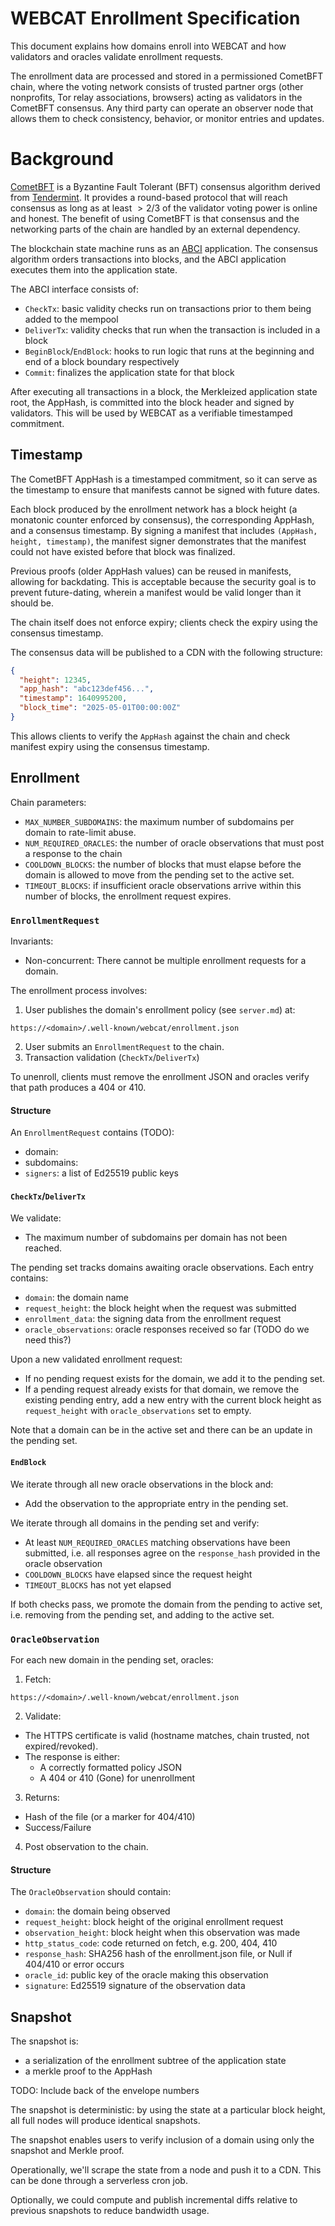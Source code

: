 # WEBCAT Enrollment Specification

This document explains how domains enroll into WEBCAT and how validators and oracles validate enrollment requests.

The enrollment data are processed and stored in a permissioned CometBFT chain, where the voting network consists of trusted partner orgs (other nonprofits, Tor relay associations, browsers) acting as validators in the CometBFT consensus. Any third party can operate an observer node that allows them to check consistency, behavior, or monitor entries and updates.

# Background

[CometBFT](https://docs.cometbft.com/v1.0/) is a Byzantine Fault Tolerant (BFT) consensus algorithm derived from [Tendermint](https://arxiv.org/abs/1807.04938). It provides a round-based protocol that will reach consensus as long as at least $\gt 2/3$ of the validator voting power is online and honest. The benefit of using CometBFT is that consensus and the networking parts of the chain are handled by an external dependency.

The blockchain state machine runs as an [ABCI](https://docs.cometbft.com/v1.0/) application. The consensus algorithm orders transactions into blocks, and the ABCI application executes them into the application state.

The ABCI interface consists of:
- `CheckTx`: basic validity checks run on transactions prior to them being added to the mempool
- `DeliverTx`: validity checks that run when the transaction is included in a block
- `BeginBlock`/`EndBlock`: hooks to run logic that runs at the beginning and end of a block boundary respectively
- `Commit`: finalizes the application state for that block

After executing all transactions in a block, the Merkleized application state root, the AppHash, is committed into the block header and signed by validators. This will be used by WEBCAT as a verifiable timestamped commitment.

## Timestamp

The CometBFT AppHash is a timestamped commitment, so it can serve as the timestamp to ensure that manifests cannot be signed with future dates.

Each block produced by the enrollment network has a block height (a monatonic counter enforced by consensus), the corresponding AppHash, and a consensus timestamp. By signing a manifest that includes `(AppHash, height, timestamp)`, the manifest signer demonstrates that the manifest could not have existed before that block was finalized.

Previous proofs (older AppHash values) can be reused in manifests, allowing for backdating. This is acceptable because the security goal is to prevent future-dating, wherein a manifest would be valid longer than it should be.

The chain itself does not enforce expiry; clients check the expiry using the consensus timestamp.

The consensus data will be published to a CDN with the following structure:

```json
{
  "height": 12345,
  "app_hash": "abc123def456...",
  "timestamp": 1640995200,
  "block_time": "2025-05-01T00:00:00Z"
}
```

This allows clients to verify the `AppHash` against the chain and check manifest expiry using the consensus timestamp.

## Enrollment

Chain parameters:
- `MAX_NUMBER_SUBDOMAINS`: the maximum number of subdomains per domain to rate-limit abuse.
- `NUM_REQUIRED_ORACLES`: the number of oracle observations that must post a response to the chain
- `COOLDOWN_BLOCKS`: the number of blocks that must elapse before the domain is allowed to move from the pending set to the active set.
- `TIMEOUT_BLOCKS`: if insufficient oracle observations arrive within this number of blocks, the enrollment request expires.

### `EnrollmentRequest`

Invariants:
- Non-concurrent: There cannot be multiple enrollment requests for a domain.

The enrollment process involves:
1. User publishes the domain's enrollment policy (see `server.md`) at:

```
https://<domain>/.well-known/webcat/enrollment.json
```

2. User submits an `EnrollmentRequest` to the chain.
3. Transaction validation (`CheckTx`/`DeliverTx`)

To unenroll, clients must remove the enrollment JSON and oracles verify that path produces a 404 or 410.

#### Structure

An `EnrollmentRequest` contains (TODO):
- domain:
- subdomains:
- `signers`: a list of Ed25519 public keys

#### `CheckTx`/`DeliverTx`

We validate:
- The maximum number of subdomains per domain has not been reached.

The pending set tracks domains awaiting oracle observations. Each entry contains:

- `domain`: the domain name
- `request_height`: the block height when the request was submitted
- `enrollment_data`: the signing data from the enrollment request
- `oracle_observations`: oracle responses received so far (TODO do we need this?)

Upon a new validated enrollment request:
- If no pending request exists for the domain, we add it to the pending set.
- If a pending request already exists for that domain, we remove the existing pending entry, add a new entry with the current block height as `request_height` with `oracle_observations` set to empty.

Note that a domain can be in the active set and there can be an update in the pending set.

#### `EndBlock`

We iterate through all new oracle observations in the block and:
- Add the observation to the appropriate entry in the pending set.

We iterate through all domains in the pending set and verify:
- At least `NUM_REQUIRED_ORACLES` matching observations have been submitted, i.e. all responses agree on the `response_hash` provided in the oracle observation
- `COOLDOWN_BLOCKS` have elapsed since the request height
- `TIMEOUT_BLOCKS` has not yet elapsed

If both checks pass, we promote the domain from the pending to active set, i.e. removing from the pending set, and adding to the active set.

### `OracleObservation`

For each new domain in the pending set, oracles:

1. Fetch:

```
https://<domain>/.well-known/webcat/enrollment.json
```

2. Validate:
- The HTTPS certificate is valid (hostname matches, chain trusted, not expired/revoked).
- The response is either:
    - A correctly formatted policy JSON
    - A 404 or 410 (Gone) for unenrollment

3. Returns:
- Hash of the file (or a marker for 404/410)
- Success/Failure

4. Post observation to the chain.

#### Structure

The `OracleObservation` should contain:
- `domain`: the domain being observed
- `request_height`: block height of the original enrollment request
- `observation_height`: block height when this observation was made
- `http_status_code`: code returned on fetch, e.g. 200, 404, 410
- `response_hash`: SHA256 hash of the enrollment.json file, or Null if 404/410 or error occurs
- `oracle_id`: public key of the oracle making this observation
- `signature`: Ed25519 signature of the observation data

## Snapshot

The snapshot is:
- a serialization of the enrollment subtree of the application state
- a merkle proof to the AppHash

TODO: Include back of the envelope numbers

The snapshot is deterministic: by using the state at a particular block height, all full nodes will produce identical snapshots.

The snapshot enables users to verify inclusion of a domain using only the snapshot and Merkle proof.

Operationally, we'll scrape the state from a node and push it to a CDN. This can be done through a serverless cron job.

Optionally, we could compute and publish incremental diffs relative to previous snapshots to reduce bandwidth usage.
